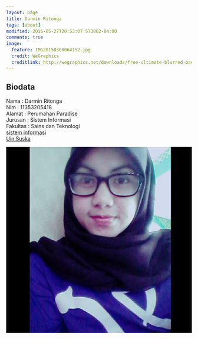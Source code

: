 ```yaml
---
layout: page
title: Darmin Ritonga
tags: [about]
modified: 2016-05-27T20:53:07.573882-04:00
comments: true
image:
  feature: IMG20150308064152.jpg
  credit: WeGraphics
  creditlink: http://wegraphics.net/downloads/free-ultimate-blurred-background-pack/
---
```

## Biodata
Nama : Darmin Ritonga<br>
Nim : 11353205418<br>
Alamat : Perumahan Paradise<br>
Jurusan : Sistem Informasi<br>
Fakultas : Sains dan Teknologi<br>
[sistem informasi](sif.uin-suska.ac.id)<br>
[Uin Suska](uin-suska.ac.id)<br>


<img src="/assets/12494778_898424690283086_8481873357670213356_n.jpg">
